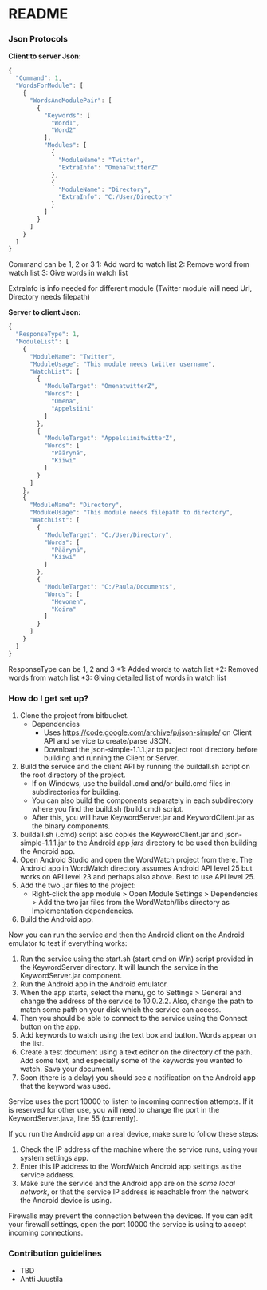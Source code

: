 # README #
### Json Protocols ###

**Client to server Json:**
```javascript
{
  "Command": 1,
  "WordsForModule": [
    {
      "WordsAndModulePair": [
        {
          "Keywords": [
            "Word1",
            "Word2"
          ],
          "Modules": [
            {
              "ModuleName": "Twitter",
              "ExtraInfo": "OmenaTwitterZ"
            },
            {
              "ModuleName": "Directory",
              "ExtraInfo": "C:/User/Directory"
            }
          ]
        }
      ]
    }
  ]
}
```
Command can be 1, 2 or 3
1: Add word to watch list
2: Remove word from watch list
3: Give words in watch list

ExtraInfo is info needed for different module (Twitter module will need Url, Directory needs filepath)

**Server to client Json:**

```javascript
{
  "ResponseType": 1,
  "ModuleList": [
    {
      "ModuleName": "Twitter",
      "ModuleUsage": "This module needs twitter username",
      "WatchList": [
        {
          "ModuleTarget": "OmenatwitterZ",
          "Words": [
            "Omena",
            "Appelsiini"
          ]
        },
        {
          "ModuleTarget": "AppelsiinitwitterZ",
          "Words": [
            "Päärynä",
            "Kiiwi"
          ]
        }
      ]
    },
    {
      "ModuleName": "Directory",
      "ModukeUsage": "This module needs filepath to directory",
      "WatchList": [
        {
          "ModuleTarget": "C:/User/Directory",
          "Words": [
            "Päärynä",
            "Kiiwi"
          ]
        },
        {
          "ModuleTarget": "C:/Paula/Documents",
          "Words": [
            "Hevonen",
            "Koira"
          ]
        }
      ]
    }
  ]
}
```

ResponseType can be 1, 2 and 3
*1: Added words to watch list
*2: Removed words from watch list
*3: Giving detailed list of words in watch list

### How do I get set up? ###

1. Clone the project from bitbucket.
    * Dependencies
        * Uses https://code.google.com/archive/p/json-simple/ on Client API and service to create/parse JSON.
        * Download the json-simple-1.1.1.jar to project root directory before building and running the Client or Server.
2. Build the service and the client API by running the buildall.sh script on the root directory of the project.
    * If on Windows, use the buildall.cmd and/or build.cmd files in subdirectories for building.
	* You can also build the components separately in each subdirectory where you find the build.sh (build.cmd) script.
	* After this, you will have KeywordServer.jar and KeywordClient.jar as the binary components.
3. buildall.sh (.cmd) script also copies the KeywordClient.jar and json-simple-1.1.1.jar to the Android app *jars* directory to be used then building the Android app. 
4. Open Android Studio and open the WordWatch project from there. The Android app in WordWatch directory assumes Android API level 25 but works on API level 23 and perhaps also above. Best to use API level 25.
5. Add the two .jar files to the project:
    * Right-click the app module > Open Module Settings > Dependencies > Add the two jar files from the WordWatch/libs directory as Implementation dependencies.
5. Build the Android app.

Now you can run the service and then the Android client on the Android emulator to test if everything works:

1. Run the service using the start.sh (start.cmd on Win) script provided in the KeywordServer directory. It will launch the service in the KeywordServer.jar component.
2. Run the Android app in the Android emulator.
3. When the app starts, select the menu, go to Settings > General and change the address of the service to 10.0.2.2. Also, change the path to match some path on your disk which the service can access.
4. Then you should be able to connect to the service using the Connect button on the app.
5. Add keywords to watch using the text box and button. Words appear on the list.
6. Create a test document using a text editor on the directory of the path. Add some text, and especially some of the keywords you wanted to watch. Save your document.
7. Soon (there is a delay) you should see a notification on the Android app that the keyword was used.

Service uses the port 10000 to listen to incoming connection attempts. If it is reserved for other use, you will need to change the port in the KeywordServer.java, line 55 (currently).

If you run the Android app on a real device, make sure to follow these steps:

1. Check the IP address of the machine where the service runs, using your system settings app.
2. Enter this IP address to the WordWatch Android app settings as the service address.
3. Make sure the service and the Android app are on the *same local network*, or that the service IP address is reachable from the network the Android device is using.

Firewalls may prevent the connection between the devices. If you can edit your firewall settings, open the port 10000 the service is using to accept incoming connections.

### Contribution guidelines ###

* TBD
* Antti Juustila
